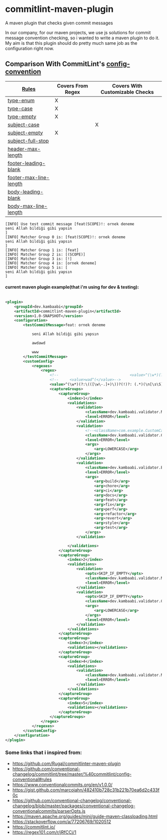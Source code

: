# commitlint-maven-plugin

A maven plugin that checks given commit messages

In our company, for our maven projects, we use js solutions for commit message convention checking, so i wanted to write
a maven plugin to do it. My aim is that this plugin should do pretty much same job as the configuration right now.

## Comparison With CommitLint's [config-convention](https://github.com/conventional-changelog/commitlint/tree/master/%40commitlint/config-conventional#commitlintconfig-conventional)

| [Rules](https://github.com/conventional-changelog/commitlint/tree/master/%40commitlint/config-conventional#rules) 	                                  | Covers From Regex   	 | Covers With Customizable Checks   	 |
|------------------------------------------------------------------------------------------------------------------------------------------------------|-----------------------|-------------------------------------|
| [type-enum](https://github.com/conventional-changelog/commitlint/tree/master/%40commitlint/config-conventional#type-enum)	                           | X	                    | 	                                   |
| [type-case](https://github.com/conventional-changelog/commitlint/tree/master/%40commitlint/config-conventional#type-case)	                           | X	                    | 	                                   |
| [type-empty](https://github.com/conventional-changelog/commitlint/tree/master/%40commitlint/config-conventional#type-empty)	                         | X 	                   | 	                                   |
| [subject-case](https://github.com/conventional-changelog/commitlint/tree/master/%40commitlint/config-conventional#subject-case)	                     | 	                     | X	                                  |
| [subject-empty](https://github.com/conventional-changelog/commitlint/tree/master/%40commitlint/config-conventional#subject-empty)	                   | X 	                   | 	                                   |
| [subject-full-stop](https://github.com/conventional-changelog/commitlint/tree/master/%40commitlint/config-conventional#subject-full-stop)	           | 	                     | 	                                   |
| [header-max-length](https://github.com/conventional-changelog/commitlint/tree/master/%40commitlint/config-conventional#header-max-length)	           | 	                     | 	                                   |
| [footer-leading-blank](https://github.com/conventional-changelog/commitlint/tree/master/%40commitlint/config-conventional#footer-leading-blank)	     | 	                     | 	                                   |
| [footer-max-line-length](https://github.com/conventional-changelog/commitlint/tree/master/%40commitlint/config-conventional#footer-max-line-length)	 | 	                     | 	                                   |
| [body-leading-blank](https://github.com/conventional-changelog/commitlint/tree/master/%40commitlint/config-conventional#body-leading-blank)	         | 	                     | 	                                   |
| [body-max-line-length](https://github.com/conventional-changelog/commitlint/tree/master/%40commitlint/config-conventional#body-max-line-length)	     | 	                     | 	                                   |

```
[INFO] Use test commit message [feat(SCOPE)!: ornek deneme
seni Allah bildiği gibi yapsın
]
[INFO] Matcher Group 0 is: [feat(SCOPE)!: ornek deneme
seni Allah bildiği gibi yapsın
]
[INFO] Matcher Group 1 is: [feat]
[INFO] Matcher Group 2 is: [(SCOPE)]
[INFO] Matcher Group 3 is: [!]
[INFO] Matcher Group 4 is: [ornek deneme]
[INFO] Matcher Group 5 is: [
seni Allah bildiği gibi yapsın
]
```

#### current maven plugin example(that i'm using for dev & testing):

```xml

<plugin>
    <groupId>dev.kambaabi</groupId>
    <artifactId>commitlint-maven-plugin</artifactId>
    <version>1.0-SNAPSHOT</version>
    <configuration>
        <testCommitMessage>feat: ornek deneme

            seni Allah bildiği gibi yapsın

            awdawd

            www
        </testCommitMessage>
        <customConfig>
            <regexes>
                <regex>
                    <!--                                <value>^(\w*)(?:\(([\w\-.]+)\))?(!)?: ([\w ]+)(\n[\s\S]*)?</value>-->
                    <!--     <value>wad^(</value>-->
                    <value>^(\w*)(?:\(([\w\-.]+)\))?(!)?: (.*)(\n[\s\S]*)?</value>
                    <captureGroups>
                        <captureGroup>
                            <index>1</index>
                            <validations>
                                <validation>
                                    <className>dev.kambaabi.validator.NonEmptyValidator</className>
                                    <level>ERROR</level>
                                </validation>
                                <validation>
                                    <!--<className>com.example.CustomCaseValidator</className>-->
                                    <className>dev.kambaabi.validator.CaseValidator</className>
                                    <level>ERROR</level>
                                    <args>
                                        <arg>LOWERCASE</arg>
                                    </args>
                                </validation>
                                <validation>
                                    <className>dev.kambaabi.validator.EnumValidator</className>
                                    <level>ERROR</level>
                                    <args>
                                        <arg>build</arg>
                                        <arg>chore</arg>
                                        <arg>ci</arg>
                                        <arg>docs</arg>
                                        <arg>feat</arg>
                                        <arg>fix</arg>
                                        <arg>perf</arg>
                                        <arg>refactor</arg>
                                        <arg>revert</arg>
                                        <arg>style</arg>
                                        <arg>test</arg>
                                    </args>
                                </validation>

                            </validations>
                        </captureGroup>
                        <captureGroup>
                            <index>2</index>
                            <validations>
                                <validation>
                                    <opts>SKIP_IF_EMPTY</opts>
                                    <className>dev.kambaabi.validator.NonEmptyValidator</className>
                                    <level>ERROR</level>
                                </validation>
                                <validation>
                                    <opts>SKIP_IF_EMPTY</opts>
                                    <className>dev.kambaabi.validator.CaseValidator</className>
                                    <args>
                                        <arg>LOWERCASE</arg>
                                    </args>
                                    <level>ERROR</level>
                                </validation>
                            </validations>
                        </captureGroup>
                        <captureGroup>
                            <index>3</index>
                            <validations></validations>
                        </captureGroup>
                        <captureGroup>
                            <index>4</index>
                            <validations>
                                <validation>
                                    <className>dev.kambaabi.validator.NonEmptyValidator</className>
                                    <level>ERROR</level>
                                </validation>
                            </validations>
                        </captureGroup>
                        <captureGroup>
                            <index>5</index>
                            <validations></validations>
                        </captureGroup>
                    </captureGroups>
                </regex>
            </regexes>
        </customConfig>
    </configuration>
</plugin>
```

### Some links that i inspired from:

- https://github.com/Rugal/commitlinter-maven-plugin
- https://github.com/conventional-changelog/commitlint/tree/master/%40commitlint/config-conventional#rules
- https://www.conventionalcommits.org/en/v1.0.0/
- https://gist.github.com/marcojahn/482410b728c31b221b70ea6d2c433f0c
- https://github.com/conventional-changelog/conventional-changelog/blob/master/packages/conventional-changelog-conventionalcommits/parserOpts.js
- https://maven.apache.org/guides/mini/guide-maven-classloading.html
- https://stackoverflow.com/a/77206769/1020512
- https://commitlint.io/
- https://regex101.com/r/jRfCCj/1
